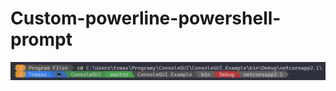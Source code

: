 # Custom-powerline-powershell-prompt

![Example](https://raw.githubusercontent.com/TomaszRewak/Custom-powerline-powershell-prompt/master/About/Example.png)
